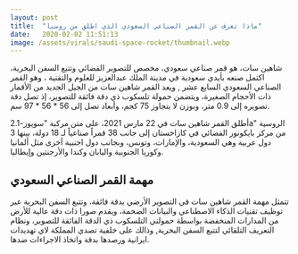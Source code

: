 ```yaml
---
layout: post
title:  "ماذا تعرف عن القمر الصناعي السعودي الذي اطلق من روسيا"
date:   2020-02-02 11:51:13
image: /assets/virals/saudi-space-rocket/thumbnail.webp
---
```


شاهين سات، هو قمر صناعي سعودي، مخصص للتصوير الفضائي وتتبع السفن البحرية، اكتمل صنعه بأيدي سعودية في مدينة الملك عبدالعزيز للعلوم والتقنية ، وهو القمر الصناعي السعودي السابع عشر , ويعد القمر شاهين سات من الجيل الجديد من الأقمار ذات الأحجام الصغيرة، ويتضمن حمولة تلسكوب ذي دقة فائقة للتصوير، إذ تصل دقة تصويره إلى 0.9 متر، وبوزن لا يتجاوز 75 كجم، وأبعاد تصل إلى 56 * 56 * 97 سم.

أطلق القمر شاهين سات في 22 مارس 2021، على متن مركبة "سويوز-2.1a" الروسية من مركز بايكونور الفضائي في كازاخستان إلى جانب 38 قمراً صناعياً لـ 18 دولة، بينها 3 دول عربية وهي السعودية، والإمارات، وتونس، وبجانب دول اجنبية أخرى مثل ألمانيا وكوريا الجنوبية واليابان وكندا والأرجنتين وإيطاليا.

## مهمة القمر الصناعي السعودي

تتمثل مهمة القمر شاهين سات في التصوير الأرضي بدقة فائقة، وتتبع السفن البحرية عبر توظيف تقنيات الذكاء الاصطناعي والبيانات الضخمة، ويقدم صورا ذات دقة عالية للأرض من المدارات المنخفضة بواسطة حمولتي التلسكوب ذي الدقة الفائقة للتصوير، ونظام التعريف التلقائي لتتبع السفن البحرية, وذالك على خلفية تصدي المملكة لاي تهديدات ايرانية ورصدها بدقة واتخاذ الاجراءات ضدها.